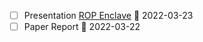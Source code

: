 - [ ] Presentation [ROP Enclave](https://www.unexploitable.systems/papers/lee:dark-rop.pdf) 📅 2022-03-23
- [ ] Paper Report 📅 2022-03-22